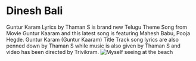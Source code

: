 # Dinesh Bali
Guntur Karam Lyrics by Thaman S is brand new Telugu Theme Song from Movie Guntur Kaaram and this latest song is featuring Mahesh Babu, Pooja Hegde. Guntur Karam (Guntur Kaaram) Title Track song lyrics are also penned down by Thaman S while music is also given by Thaman S and video has been directed by Trivikram.
![Myself seeing at the beach](/from-bali/my-pic.jpeg)